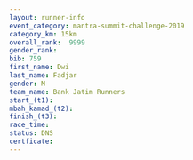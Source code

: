 ```yaml
---
layout: runner-info 
event_category: mantra-summit-challenge-2019 
category_km: 15km 
overall_rank:  9999
gender_rank: 
bib: 759
first_name: Dwi
last_name: Fadjar
gender: M
team_name: Bank Jatim Runners
start_(t1): 
mbah_kamad_(t2): 
finish_(t3): 
race_time: 
status: DNS
certficate: 
---
```

